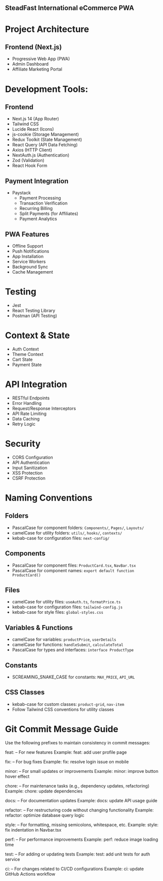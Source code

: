 ## SteadFast International eCommerce PWA

# Project Architecture
## Frontend (Next.js)
- Progressive Web App (PWA)
- Admin Dashboard
- Affiliate Marketing Portal
 
# Development Tools:
## Frontend
- Next.js 14 (App Router)
- Tailwind CSS
- Lucide React (Icons)
- js-cookie (Storage Management)
- Redux Toolkit (State Management)
- React Query (API Data Fetching)
- Axios (HTTP Client)
- NextAuth.js (Authentication)
- Zod (Validation)
- React Hook Form

## Payment Integration
- Paystack
  - Payment Processing
  - Transaction Verification
  - Recurring Billing
  - Split Payments (for Affiliates)
  - Payment Analytics

## PWA Features
- Offline Support
- Push Notifications
- App Installation
- Service Workers
- Background Sync
- Cache Management

# Testing
- Jest
- React Testing Library
- Postman (API Testing)

# Context & State
- Auth Context
- Theme Context
- Cart State
- Payment State

# API Integration
- RESTful Endpoints
- Error Handling
- Request/Response Interceptors
- API Rate Limiting
- Data Caching
- Retry Logic

# Security
- CORS Configuration
- API Authentication
- Input Sanitization
- XSS Protection
- CSRF Protection





# Naming Conventions

## Folders
- PascalCase for component folders: `Components/`, `Pages/`, `Layouts/`
- camelCase for utility folders: `utils/`, `hooks/`, `contexts/`
- kebab-case for configuration files: `next-config/`

## Components
- PascalCase for component files: `ProductCard.tsx`, `NavBar.tsx`
- PascalCase for component names: `export default function ProductCard()`

## Files
- camelCase for utility files: `useAuth.ts`, `formatPrice.ts`
- kebab-case for configuration files: `tailwind-config.js`
- kebab-case for style files: `global-styles.css`

## Variables & Functions
- camelCase for variables: `productPrice`, `userDetails`
- camelCase for functions: `handleSubmit`, `calculateTotal`
- PascalCase for types and interfaces: `interface ProductType`

## Constants
- SCREAMING_SNAKE_CASE for constants: `MAX_PRICE`, `API_URL`

## CSS Classes
- kebab-case for custom classes: `product-grid`, `nav-item`
- Follow Tailwind CSS conventions for utility classes


# Git Commit Message Guide
Use the following prefixes to maintain consistency in commit messages:
 

feat: – For new features
Example: feat: add user profile page

fix: – For bug fixes
Example: fix: resolve login issue on mobile

minor: – For small updates or improvements
Example: minor: improve button hover effect

chore: – For maintenance tasks (e.g., dependency updates, refactoring)
Example: chore: update dependencies

docs: – For documentation updates
Example: docs: update API usage guide

refactor: – For restructuring code without changing functionality
Example: refactor: optimize database query logic

style: – For formatting, missing semicolons, whitespace, etc.
Example: style: fix indentation in Navbar.tsx

perf: – For performance improvements
Example: perf: reduce image loading time

test: – For adding or updating tests
Example: test: add unit tests for auth service

ci: – For changes related to CI/CD configurations
Example: ci: update GitHub Actions workflow
